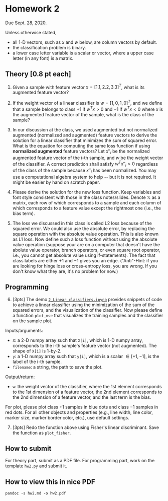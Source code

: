 # Homework 2

Due Sept. 28, 2020. 

Unless otherwise stated, 

   * all 1-D vectors, such as $x$ and $w$ below, are column vectors by default.
   * the classification problem is binary. 
   * a lower case letter variable is a scalar or vector, where a upper case letter (in any font) is a matrix. 

## Theory [0.8 pt each]

1. Given a sample with feature vector $x=[1.1, 2.2, 3.3]^T$,  what is its augmented feature vector? 

2. If the weight vector of a linear classifier is $w=[1, 0, 1, 0]^T$, and we define that a sample belongs to class $+1$ if $w^Tx > 0$ and $-1$ if $w^Tx < 0$ where $x$ is the augmented feature vector of the sample, what is the class of the sample? 

3. In our discussion at the class, we used augmented but not normalized augmented (normalized and augmented) feature vectors to derive the solution for a linear classifier that minimizes the sum of squared error. What is the equation for computing the same loss function if using **normalized augmented** feature vectors? Let $x''_i$ be the normalized augmented feature vector of the $i$-th sample, and $w$ be the weight vector of the classifier. A correct prediction shall satisfy $w^Tx''_i>0$ regardless of the class of the sample because $x''_i$ has been normalized. You may use a computational algebra system to help -- but it is not required. It might be easier by hand on scratch paper.

4. Please derive the solution for the new loss function. Keep variables and font style consistent with those in the class notes/slides. Denote $\mathbb{X}$ as a matrix, each row of which corresponds to a sample and each column of which corresponds to a feature value except the rightmost one (i.e., the bias term). 

5. The loss we discussed in this class is called L2 loss because of the squared error. We could also use the absolute error, by replacing the square operation with the absolute value operation. This is also known as L1 loss. Now define such a loss function without using the absolute value operation (suppose your are on a computer that doesn't have the abolute value operator, branch operators, or even square root operator, i.e., you cannot get absolute value using if-statements). The fact that class labels are either $+1$ and $-1$ gives you an edge. ("Anti"-Hint: if you are looking for hinge loss or cross-entropy loss, you are wrong. If you don't know what they are, it's no problem for now.)

## Programming

6. [3pts] The demo [`2_Linear_classifiers.ipynb`](./2_Linear_classifiers.ipynb) provides snippets of code to achieve a linear classifier using the minimization of the sum of the squared errors, and the visualization of the classifier. Now please define a function `plot_mse` that visualizes the training samples and the classifier on the sample plot. 

Inputs/arguments: 

  * `X`: a 2-D numpy array such that `X[i]`, which is 1-D numpy array, corresponds to the i-th sample's feature vector (not augmented). The shape of `X[i]` is 1-by-2. 
  * `y`: a 1-D numpy array such that `y[i]`, which is a scalar $\in[+1, -1]$, is the label of the i-th sample. 
  * `filename`: a string, the path to save the plot. 

Output/return: 

  * `w`: the weight vector of the classifier, where the 1st element corresponds to the 1st dimension of a feature vector, the 2nd element corresponds to the 2nd dimension of a feature vector, and the last term is the bias. 

For plot, please plot class $+1$ samples in blue dots and class $-1$ samples in red dots. For all other objects and properties (e.g., line width, line color, marker size, marker border color, etc.), use default settings. 

7. [3pts] Redo the function above using Fisher's linear discriminant. Save the function as `plot_fisher`. 

## How to submit 
For theory part, submit as a PDF file. For programming part, work on the template `hw2.py` and submit it. 

## How to view this in nice PDF
`pandoc -s hw2.md -o hw2.pdf` 
